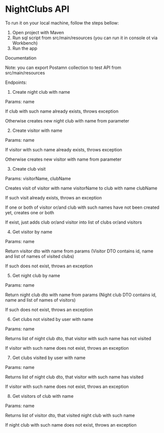 # NightClubs API

To run it on your local machine, follow the steps bellow:

1) Open project with Maven
2) Run sql script from src/main/resources (you can run it in console ot via Workbench)
3) Run the app

Documentation

Note: you can export Postamn collection to test API from src/main/resources

Endpoints:

1) Create night club with name

  Params: name

  If club with such name already exists, throws exception
  
  Otherwise creates new night club with name from parameter

2) Create visitor with name

  Params: name

  If visitor with such name already exists, throws exception
  
  Otherwise creates new visitor with name from parameter

3) Create club visit

  Params: visitorName, clubName

  Creates visit of visitor with name visitorName to club with name clubName
  
  If such visit already exists, throws an exception
  
  If one or both of visitor or/and club with such names have not been created yet, creates one or both
  
  If exist, just adds club or/and visitor into list of clubs or/and visitors

4) Get visitor by name

  Params: name

  Return visitor dto with name from params (Visitor DTO contains id, name and list of names of visited clubs)
  
  If such does not exist, throws an exception

5) Get night club by name

  Params: name

  Return night club dto with name from params (Night club DTO contains id, name and list of names of visitors)
  
  If such does not exist, throws an exception

6) Get clubs not visited by user with name

  Params: name

  Returns list of night club dto, that visitor with such name has not visited
  
  If visitor with such name does not exist, throws an exception

7) Get clubs visited by user with name

  Params: name

  Returns list of night club dto, that visitor with such name has visited
  
  If visitor with such name does not exist, throws an exception

8) Get visitors of club with name

  Params: name

  Returns list of visitor dto, that visited night club with such name
  
  If night club with such name does not exist, throws an exception
  
